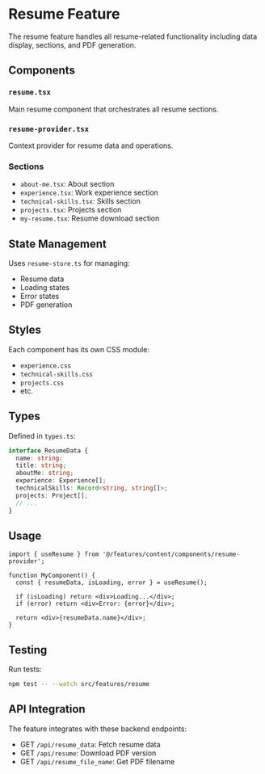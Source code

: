 # Resume Feature

The resume feature handles all resume-related functionality including data display, sections, and PDF generation.

## Components

### `resume.tsx`
Main resume component that orchestrates all resume sections.

### `resume-provider.tsx`
Context provider for resume data and operations.

### Sections
- `about-me.tsx`: About section
- `experience.tsx`: Work experience section
- `technical-skills.tsx`: Skills section
- `projects.tsx`: Projects section
- `my-resume.tsx`: Resume download section

## State Management

Uses `resume-store.ts` for managing:
- Resume data
- Loading states
- Error states
- PDF generation

## Styles

Each component has its own CSS module:
- `experience.css`
- `technical-skills.css`
- `projects.css`
- etc.

## Types

Defined in `types.ts`:
```typescript
interface ResumeData {
  name: string;
  title: string;
  aboutMe: string;
  experience: Experience[];
  technicalSkills: Record<string, string[]>;
  projects: Project[];
  // ...
}
```

## Usage

```tsx
import { useResume } from '@/features/content/components/resume-provider';

function MyComponent() {
  const { resumeData, isLoading, error } = useResume();
  
  if (isLoading) return <div>Loading...</div>;
  if (error) return <div>Error: {error}</div>;
  
  return <div>{resumeData.name}</div>;
}
```

## Testing

Run tests:
```bash
npm test -- --watch src/features/resume
```

## API Integration

The feature integrates with these backend endpoints:
- GET `/api/resume_data`: Fetch resume data
- GET `/api/resume`: Download PDF version
- GET `/api/resume_file_name`: Get PDF filename
